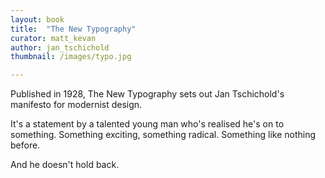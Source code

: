 ```yaml
---
layout: book
title:  "The New Typography"
curator: matt_kevan
author: jan_tschichold
thumbnail: /images/typo.jpg

---
```


Published in 1928, The New Typography sets out Jan Tschichold's manifesto for modernist design.

It's a statement by a talented young man who's realised he's on to something. Something exciting, something radical. Something like nothing before.

And he doesn't hold back.

